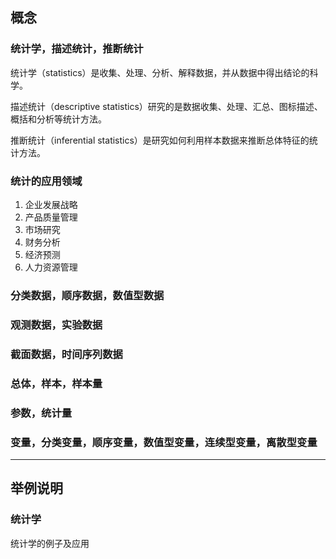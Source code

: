 ## 概念

### 统计学，描述统计，推断统计

统计学（statistics）是收集、处理、分析、解释数据，并从数据中得出结论的科学。

描述统计（descriptive statistics）研究的是数据收集、处理、汇总、图标描述、概括和分析等统计方法。

推断统计（inferential statistics）是研究如何利用样本数据来推断总体特征的统计方法。

### 统计的应用领域

1. 企业发展战略
2. 产品质量管理
3. 市场研究
4. 财务分析
5. 经济预测
6. 人力资源管理

### 分类数据，顺序数据，数值型数据

### 观测数据，实验数据

### 截面数据，时间序列数据

### 总体，样本，样本量

### 参数，统计量

### 变量，分类变量，顺序变量，数值型变量，连续型变量，离散型变量

---

## 举例说明

### 统计学

统计学的例子及应用

